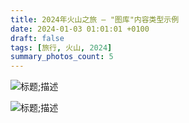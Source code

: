 ```yaml
---
title: 2024年火山之旅 — "图库"内容类型示例
date: 2024-01-03 01:01:01 +0100
draft: false
tags: [旅行, 火山, 2024]
summary_photos_count: 5
---
```


![标题;描述](https://wyy-static.oss-cn-guangzhou.aliyuncs.com/xx/year-2025/33f8c64069fe34101c852c5dd3cff52a.jpg)

![标题;描述](https://wyy-static.oss-cn-guangzhou.aliyuncs.com/xx/year-2025/IMG_2416.jpg) 